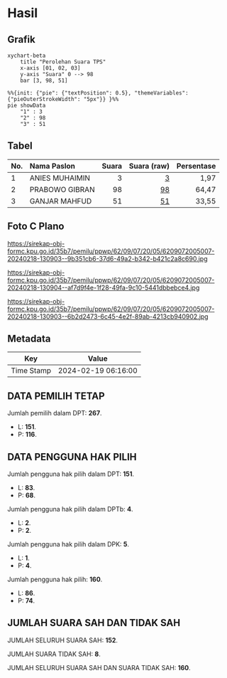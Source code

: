 # Hasil

## Grafik

```mermaid
xychart-beta
    title "Perolehan Suara TPS"
    x-axis [01, 02, 03]
    y-axis "Suara" 0 --> 98
    bar [3, 98, 51]
```

```mermaid
%%{init: {"pie": {"textPosition": 0.5}, "themeVariables": {"pieOuterStrokeWidth": "5px"}} }%%
pie showData
    "1" : 3
    "2" : 98
    "3" : 51
```

## Tabel

| No. | Nama Paslon    | Suara | Suara (raw) | Persentase |
|:--- |:-------------- | -----:| -----------:| ----------:|
| 1   | ANIES MUHAIMIN | 3     | [3][p-1]    | 1,97       |
| 2   | PRABOWO GIBRAN | 98    | [98][p-2]   | 64,47      |
| 3   | GANJAR MAHFUD  | 51    | [51][p-3]   | 33,55      |


[p-1]: https://github.com/gigit-pemilu/pemilu-2024-62-kalimantan-tengah/blob/main/pilpres/hitung-suara/sub/62-kalimantan-tengah/sub/09-lamandau/sub/07-belantikan-raya/sub/2005-bayat/sub/007-tps/sub/paslon-1.txt
[p-2]: https://github.com/gigit-pemilu/pemilu-2024-62-kalimantan-tengah/blob/main/pilpres/hitung-suara/sub/62-kalimantan-tengah/sub/09-lamandau/sub/07-belantikan-raya/sub/2005-bayat/sub/007-tps/sub/paslon-2.txt
[p-3]: https://github.com/gigit-pemilu/pemilu-2024-62-kalimantan-tengah/blob/main/pilpres/hitung-suara/sub/62-kalimantan-tengah/sub/09-lamandau/sub/07-belantikan-raya/sub/2005-bayat/sub/007-tps/sub/paslon-3.txt

## Foto C Plano

https://sirekap-obj-formc.kpu.go.id/35b7/pemilu/ppwp/62/09/07/20/05/6209072005007-20240218-130903--9b351cb6-37d6-49a2-b342-b421c2a8c690.jpg

https://sirekap-obj-formc.kpu.go.id/35b7/pemilu/ppwp/62/09/07/20/05/6209072005007-20240218-130904--af7d9f4e-1f28-49fa-9c10-5441dbbebce4.jpg

https://sirekap-obj-formc.kpu.go.id/35b7/pemilu/ppwp/62/09/07/20/05/6209072005007-20240218-130903--6b2d2473-6c45-4e2f-89ab-4213cb940902.jpg


## Metadata

| Key        | Value               |
| ---------- | ------------------- |
| Time Stamp | 2024-02-19 06:16:00 |


## DATA PEMILIH TETAP

Jumlah pemilih dalam DPT: **267**.
 * L: **151**.
 * P: **116**.

## DATA PENGGUNA HAK PILIH

Jumlah pengguna hak pilih dalam DPT: **151**.
 * L: **83**.
 * P: **68**.

Jumlah pengguna hak pilih dalam DPTb: **4**.
 * L: **2**.
 * P: **2**.

Jumlah pengguna hak pilih dalam DPK: **5**.
 * L: **1**.
 * P: **4**.

Jumlah pengguna hak pilih: **160**.
 * L: **86**.
 * P: **74**.

## JUMLAH SUARA SAH DAN TIDAK SAH

JUMLAH SELURUH SUARA SAH: **152**.

JUMLAH SUARA TIDAK SAH: **8**.

JUMLAH SELURUH SUARA SAH DAN SUARA TIDAK SAH: **160**.


